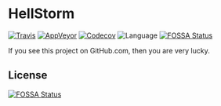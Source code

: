 # HellStorm

[![Travis](https://img.shields.io/travis/siberianmh/hellstormio.svg?style=flat-square&label=Travis+CI)](https://travis-ci.org/siberianmh/hellstormio)
[![AppVeyor](https://img.shields.io/appveyor/ci/HashimotoYT/hellstormio.svg?style=flat-square&label=AppVeyor&logo=appveyor)](https://ci.appveyor.com/api/projects/status/36wkccbgtnbg8ig6?svg=true)
[![Codecov](https://img.shields.io/codecov/c/github/siberianmh/hellstormio.svg?style=flat-square)](https://codecov.io/gh/siberianmh/hellstormio)
![Language](https://img.shields.io/github/languages/top/siberianmh/hellstormio.svg?style=flat-square&colorB=green)
[![FOSSA Status](https://app.fossa.io/api/projects/git%2Bgithub.com%2Fsiberianmh%2Fhellstormio.svg?type=shield)](https://app.fossa.io/projects/git%2Bgithub.com%2Fsiberianmh%2Fhellstormio?ref=badge_shield)

If you see this project on GitHub.com, then you are very lucky.


## License
[![FOSSA Status](https://app.fossa.io/api/projects/git%2Bgithub.com%2Fsiberianmh%2Fhellstormio.svg?type=large)](https://app.fossa.io/projects/git%2Bgithub.com%2Fsiberianmh%2Fhellstormio?ref=badge_large)